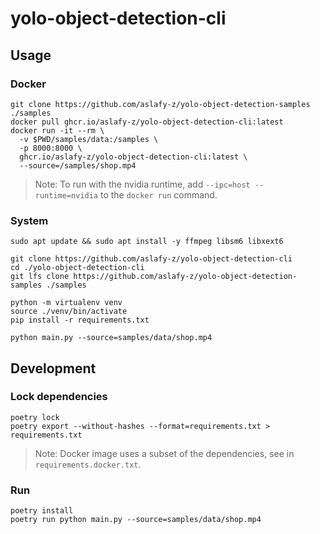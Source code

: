 # yolo-object-detection-cli

## Usage

### Docker

```shell
git clone https://github.com/aslafy-z/yolo-object-detection-samples ./samples
docker pull ghcr.io/aslafy-z/yolo-object-detection-cli:latest
docker run -it --rm \
  -v $PWD/samples/data:/samples \
  -p 8000:8000 \
  ghcr.io/aslafy-z/yolo-object-detection-cli:latest \
  --source=/samples/shop.mp4
```

> Note: To run with the nvidia runtime, add `--ipc=host --runtime=nvidia` to the `docker run` command.

### System

```shell
sudo apt update && sudo apt install -y ffmpeg libsm6 libxext6

git clone https://github.com/aslafy-z/yolo-object-detection-cli
cd ./yolo-object-detection-cli
git lfs clone https://github.com/aslafy-z/yolo-object-detection-samples ./samples

python -m virtualenv venv
source ./venv/bin/activate
pip install -r requirements.txt

python main.py --source=samples/data/shop.mp4
```

## Development

### Lock dependencies

```shell
poetry lock
poetry export --without-hashes --format=requirements.txt > requirements.txt
```

> Note: Docker image uses a subset of the dependencies, see in `requirements.docker.txt`.

### Run

```shell
poetry install
poetry run python main.py --source=samples/data/shop.mp4
```

